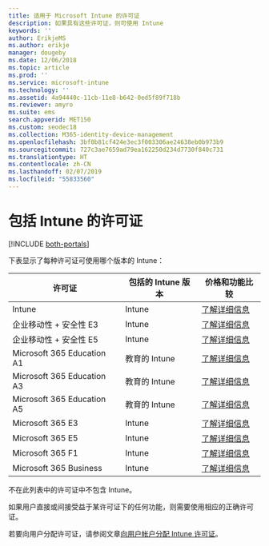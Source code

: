 ```yaml
---
title: 适用于 Microsoft Intune 的许可证
description: 如果具有这些许可证，则可使用 Intune
keywords: ''
author: ErikjeMS
ms.author: erikje
manager: dougeby
ms.date: 12/06/2018
ms.topic: article
ms.prod: ''
ms.service: microsoft-intune
ms.technology: ''
ms.assetid: 4a94440c-11cb-11e8-b642-0ed5f89f718b
ms.reviewer: amyro
ms.suite: ems
search.appverid: MET150
ms.custom: seodec18
ms.collection: M365-identity-device-management
ms.openlocfilehash: 3bf0b81cf424e3ec3f003306ae24638eb0b973b9
ms.sourcegitcommit: 727c3ae7659ad79ea162250d234d7730f840c731
ms.translationtype: HT
ms.contentlocale: zh-CN
ms.lasthandoff: 02/07/2019
ms.locfileid: "55833560"
---
```

# <a name="licenses-that-include-intune"></a>包括 Intune 的许可证

[!INCLUDE [both-portals](./includes/note-for-both-portals.md)]

下表显示了每种许可证可使用哪个版本的 Intune：

| 许可证 | 包括的 Intune 版本 | 价格和功能比较 |
|-----------------------------------------------------------------------|-------------------------------------------------------------|---|
| Intune | Intune | [了解详细信息](https://www.microsoft.com/en-us/cloud-platform/microsoft-intune-pricing) |
| 企业移动性 + 安全性 E3 | Intune | [了解详细信息](https://www.microsoft.com/en-us/cloud-platform/microsoft-intune-pricing) |
| 企业移动性 + 安全性 E5 | Intune | [了解详细信息](https://www.microsoft.com/en-us/cloud-platform/microsoft-intune-pricing) |
| Microsoft 365 Education A1 | 教育的 Intune | [了解详细信息](https://www.microsoft.com/en-us/education/buy-license/microsoft365/default.aspx#) |
| Microsoft 365 Education A3 | 教育的 Intune | [了解详细信息](https://www.microsoft.com/en-us/education/buy-license/microsoft365/default.aspx#) |
| Microsoft 365 Education A5 | 教育的 Intune | [了解详细信息](https://www.microsoft.com/en-us/education/buy-license/microsoft365/default.aspx#) |
| Microsoft 365 E3 | Intune | [了解详细信息](https://www.microsoft.com/en-US/microsoft-365/enterprise) |
| Microsoft 365 E5 | Intune | [了解详细信息](https://www.microsoft.com/en-US/microsoft-365/enterprise) |
| Microsoft 365 F1 | Intune | [了解详细信息](https://www.microsoft.com/en-us/microsoft-365/enterprise/firstline) |
| Microsoft 365 Business | Intune | [了解详细信息](https://www.microsoft.com/en-us/microsoft-365/business) |

不在此列表中的许可证中不包含 Intune。

如果用户直接或间接受益于某许可证下的任何功能，则需要使用相应的正确许可证。

若要向用户分配许可证，请参阅文章[向用户帐户分配 Intune 许可证](licenses-assign.md)。

